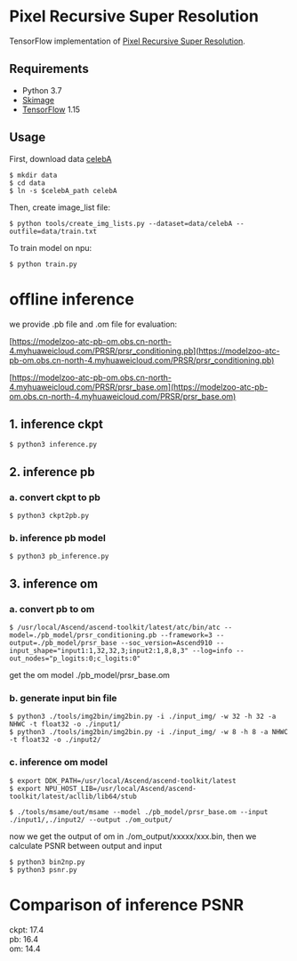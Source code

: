 # Pixel Recursive Super Resolution

TensorFlow implementation of [Pixel Recursive Super Resolution](https://arxiv.org/abs/1702.00783).

## Requirements

- Python 3.7
- [Skimage](http://scikit-image.org/)
- [TensorFlow](https://www.tensorflow.org/) 1.15


## Usage

First, download data [celebA](http://mmlab.ie.cuhk.edu.hk/projects/CelebA.html)

    $ mkdir data
	$ cd data
	$ ln -s $celebA_path celebA

Then, create image_list file:

	$ python tools/create_img_lists.py --dataset=data/celebA --outfile=data/train.txt


To train model on npu:

	$ python train.py

# offline inference

we provide .pb file and .om file for evaluation:

[https://modelzoo-atc-pb-om.obs.cn-north-4.myhuaweicloud.com/PRSR/prsr_conditioning.pb](https://modelzoo-atc-pb-om.obs.cn-north-4.myhuaweicloud.com/PRSR/prsr_conditioning.pb)

[https://modelzoo-atc-pb-om.obs.cn-north-4.myhuaweicloud.com/PRSR/prsr_base.om](https://modelzoo-atc-pb-om.obs.cn-north-4.myhuaweicloud.com/PRSR/prsr_base.om)

## 1. inference ckpt
	$ python3 inference.py

## 2. inference pb
### a. convert ckpt to pb
	$ python3 ckpt2pb.py
### b. inference pb model
	$ python3 pb_inference.py

## 3. inference om
### a. convert pb to om
	$ /usr/local/Ascend/ascend-toolkit/latest/atc/bin/atc --model=./pb_model/prsr_conditioning.pb --framework=3 --output=./pb_model/prsr_base --soc_version=Ascend910 --input_shape="input1:1,32,32,3;input2:1,8,8,3" --log=info --out_nodes="p_logits:0;c_logits:0"

get the om model ./pb_model/prsr_base.om
### b. generate input bin file
	$ python3 ./tools/img2bin/img2bin.py -i ./input_img/ -w 32 -h 32 -a NHWC -t float32 -o ./input1/
    $ python3 ./tools/img2bin/img2bin.py -i ./input_img/ -w 8 -h 8 -a NHWC -t float32 -o ./input2/

### c. inference om model
	$ export DDK_PATH=/usr/local/Ascend/ascend-toolkit/latest
    $ export NPU_HOST_LIB=/usr/local/Ascend/ascend-toolkit/latest/acllib/lib64/stub

    $ ./tools/msame/out/msame --model ./pb_model/prsr_base.om --input ./input1/,./input2/ --output ./om_output/
now we get the output of om in ./om_output/xxxxx/xxx.bin, then we calculate PSNR between output and input

    $ python3 bin2np.py
    $ python3 psnr.py

# Comparison of inference PSNR
ckpt: 17.4\
pb: 16.4\
om: 14.4